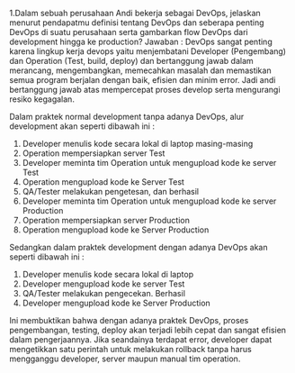 1.Dalam sebuah perusahaan Andi bekerja sebagai DevOps, jelaskan menurut pendapatmu definisi tentang DevOps dan seberapa penting DevOps di suatu perusahaan 
serta gambarkan flow DevOps dari development hingga ke production?
Jawaban :
DevOps sangat penting karena lingkup kerja devops yaitu menjembatani Developer (Pengembang) dan Operation (Test, build, deploy) dan bertanggung jawab dalam 
merancang, mengembangkan, memecahkan masalah dan memastikan semua program berjalan dengan baik, efisien dan minim error. Jadi andi bertanggung jawab atas mempercepat 
proses develop serta mengurangi resiko kegagalan. 

Dalam praktek normal development tanpa adanya DevOps, alur development akan seperti dibawah ini :

1.	Developer menulis kode secara lokal di laptop masing-masing
2.	Operation mempersiapkan server Test
3.	Developer meminta tim Operation untuk mengupload kode ke server Test
4.	Operation mengupload kode ke Server Test
5.	QA/Tester melakukan pengetesan, dan berhasil
6.	Developer meminta tim Operation untuk mengupload kode ke server Production
7.	Operation mempersiapkan server Production
8.	Operation mengupload kode ke Server Production

Sedangkan dalam praktek development dengan adanya DevOps akan seperti dibawah ini :

1.	Developer menulis kode secara lokal di laptop
2.	Developer mengupload kode ke server Test
3.	QA/Tester melakukan pengecekan. Berhasil
4.	Developer mengupload kode ke Server Production

Ini membuktikan bahwa dengan adanya praktek DevOps, proses pengembangan, testing, deploy akan terjadi lebih cepat dan sangat efisien dalam pengerjaannya. 
Jika seandainya terdapat error, developer dapat mengetikkan satu perintah untuk melakukan rollback tanpa harus mengganggu developer, server maupun manual tim operation.
